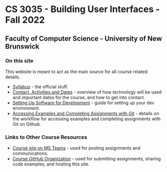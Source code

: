 # CS 3035 - Building User Interfaces - Fall 2022

## Faculty of Computer Science - University of New Brunswick

### On this site

This website is meant to act as the main source for all course related details.

- [Syllabus](pages/CS3035-fall-2021-syllabus.md) - the official stuff.
- [Contact, Activities and Dates](pages/CS3035-fall-2022-course-activities.md) - overview of how technology will be used and important dates for the course, and how to get into contact.
- [Setting Up Software for Development](pages/CS3035-software-setup.md) - guide for setting up your dev environment.
- [Accessing Examples and Completing Assignments with Git](pages/CS3035-assignments-with-git.md) - details on the workflow for accessing examples and completing assignments with Git on Github.

### Links to Other Course Resources

- [Course site on MS Teams](https://teams.microsoft.com/l/team/19%3ak99SGDEYfLlWeuLuLgBgGaXTxPqiywlPqcqQHC4yKic1%40thread.tacv2/conversations?groupId=d6886a5c-489e-4ea9-9b6e-d838876cea8b&tenantId=244e6ed2-339a-47f3-b95c-e45351c198b7) - used for posting assignments and communications.
- [Course GitHub Organization](https://github.com/CS-3035-Fall-2022) - used for submitting assignments, sharing code examples, and hosting this site.
